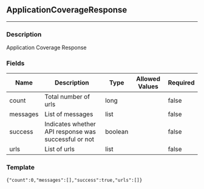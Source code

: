 ## ApplicationCoverageResponse
---
### Description
Application Coverage Response
### Fields
| Name | Description | Type | Allowed Values | Required |
| ---- | ----------- | ---- | -------------- | -------- |
| count | Total number of urls | long |  | false |
| messages | List of messages | list |  | false |
| success | Indicates whether API response was successful or not | boolean |  | false |
| urls | List of urls | list |  | false |
### Template
```
{"count":0,"messages":[],"success":true,"urls":[]}
```

